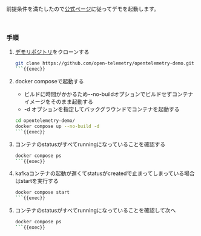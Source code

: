 <!-- ビルドしない場合の手順 -->
前提条件を満たしたので[公式ページ](https://opentelemetry.io/docs/demo/docker-deployment/)に従ってデモを起動します。

<br>

### 手順

1. [デモリポジトリ](https://github.com/open-telemetry/opentelemetry-demo)をクローンする

    ```bash
    git clone https://github.com/open-telemetry/opentelemetry-demo.git -b 1.4.0
    ```{{exec}}

1. docker composeで起動する
    - ビルドに時間がかかるため--no-buildオプションでビルドせずコンテナイメージをそのまま起動する
    - -d オプションを指定してバックグラウンドでコンテナを起動する

    ```bash
    cd opentelemetry-demo/
    docker compose up --no-build -d
    ```{{exec}}

1. コンテナのstatusがすべてrunningになっていることを確認する

    ```bash
    docker compose ps
    ```{{exec}}

1. kafkaコンテナの起動が遅くてstatusがcreatedで止まってしまっている場合はstartを実行する

    ```bash
    docker compose start
    ```{{exec}}

1. コンテナのstatusがすべてrunningになっていることを確認して次へ

    ```bash
    docker compose ps
    ```{{exec}}

